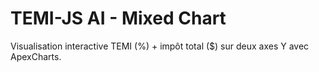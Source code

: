 # TEMI-JS AI - Mixed Chart

Visualisation interactive TEMI (%) + impôt total ($) sur deux axes Y avec ApexCharts.